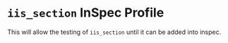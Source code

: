 # `iis_section` InSpec Profile

This will allow the testing of `iis_section` until it can be added into inspec.
